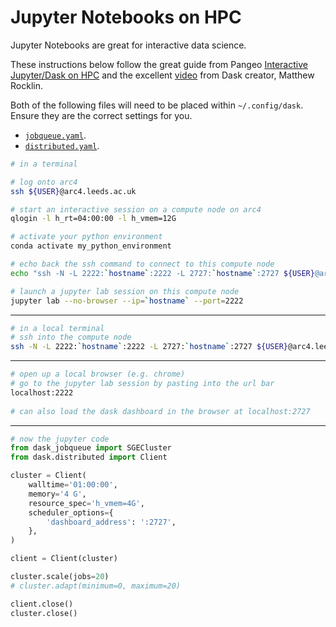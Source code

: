 # Jupyter Notebooks on HPC

Jupyter Notebooks are great for interactive data science.

These instructions below follow the great guide from Pangeo [Interactive Jupyter/Dask on HPC](https://pangeo.io/setup_guides/hpc.html) and the excellent [video](https://www.youtube.com/embed/FXsgmwpRExM) from Dask creator, Matthew Rocklin.

Both of the following files will need to be placed within `~/.config/dask`. Ensure they are the correct settings for you.  
- [`jobqueue.yaml`](https://github.com/lukeconibear/distributed_deep_learning/blob/main/jobqueue.yaml).  
- [`distributed.yaml`](https://github.com/lukeconibear/distributed_deep_learning/blob/main/distributed.yaml).  


```bash
# in a terminal

# log onto arc4
ssh ${USER}@arc4.leeds.ac.uk

# start an interactive session on a compute node on arc4
qlogin -l h_rt=04:00:00 -l h_vmem=12G

# activate your python environment
conda activate my_python_environment

# echo back the ssh command to connect to this compute node
echo "ssh -N -L 2222:`hostname`:2222 -L 2727:`hostname`:2727 ${USER}@arc4.leeds.ac.uk"

# launch a jupyter lab session on this compute node
jupyter lab --no-browser --ip=`hostname` --port=2222
```
___
```bash
# in a local terminal
# ssh into the compute node
ssh -N -L 2222:`hostname`:2222 -L 2727:`hostname`:2727 ${USER}@arc4.leeds.ac.uk
```
___
```bash
# open up a local browser (e.g. chrome)
# go to the jupyter lab session by pasting into the url bar
localhost:2222
    
# can also load the dask dashboard in the browser at localhost:2727
```
___
```python
# now the jupyter code
from dask_jobqueue import SGECluster
from dask.distributed import Client

cluster = Client(
    walltime='01:00:00',
    memory='4 G',
    resource_spec='h_vmem=4G',
    scheduler_options={
        'dashboard_address': ':2727',
    },
)

client = Client(cluster)

cluster.scale(jobs=20)
# cluster.adapt(minimum=0, maximum=20)

client.close()
cluster.close()
```
